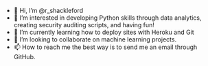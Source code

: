 - 👋 Hi, I’m @r_shackleford
- 👀 I’m interested in developing Python skills through data analytics, creating security auditing scripts, and having fun!
- 🌱 I’m currently learning how to deploy sites with Heroku and Git
- 💞️ I’m looking to collaborate on machine learning projects. 
- 📫 How to reach me the best way is to send me an email through GitHub. 

<!---
ndhicks/ndhicks is a ✨ special ✨ repository because its `README.md` (this file) appears on your GitHub profile.
You can click the Preview link to take a look at your changes.
--->
